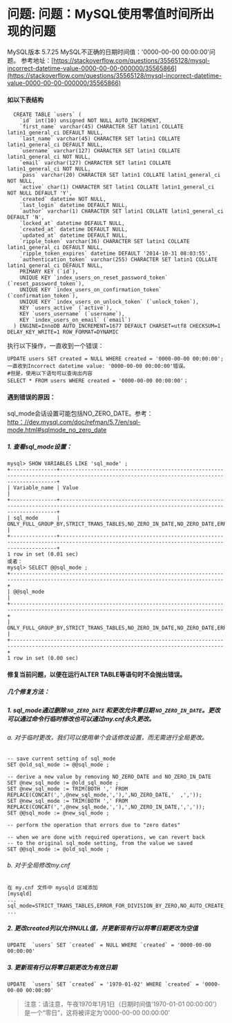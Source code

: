 # 问题: 问题：MySQL使用零值时间所出现的问题

MySQL版本 5.7.25
MySQL不正确的日期时间值：'0000-00-00 00:00:00'问题。 
参考地址：[https://stackoverflow.com/questions/35565128/mysql-incorrect-datetime-value-0000-00-00-000000/35565866](https://stackoverflow.com/questions/35565128/mysql-incorrect-datetime-value-0000-00-00-000000/35565866)
#### 如以下表结构
```
  CREATE TABLE `users` (
    `id` int(10) unsigned NOT NULL AUTO_INCREMENT,
    `first_name` varchar(45) CHARACTER SET latin1 COLLATE latin1_general_ci DEFAULT NULL,
    `last_name` varchar(45) CHARACTER SET latin1 COLLATE latin1_general_ci DEFAULT NULL,
    `username` varchar(127) CHARACTER SET latin1 COLLATE latin1_general_ci NOT NULL,
    `email` varchar(127) CHARACTER SET latin1 COLLATE latin1_general_ci NOT NULL,
    `pass` varchar(20) CHARACTER SET latin1 COLLATE latin1_general_ci NOT NULL,
    `active` char(1) CHARACTER SET latin1 COLLATE latin1_general_ci NOT NULL DEFAULT 'Y',
    `created` datetime NOT NULL,
    `last_login` datetime DEFAULT NULL,
    `author` varchar(1) CHARACTER SET latin1 COLLATE latin1_general_ci DEFAULT 'N',
    `locked_at` datetime DEFAULT NULL,
    `created_at` datetime DEFAULT NULL,
    `updated_at` datetime DEFAULT NULL,
    `ripple_token` varchar(36) CHARACTER SET latin1 COLLATE latin1_general_ci DEFAULT NULL,
    `ripple_token_expires` datetime DEFAULT '2014-10-31 08:03:55',
    `authentication_token` varchar(255) CHARACTER SET latin1 COLLATE latin1_general_ci DEFAULT NULL,
    PRIMARY KEY (`id`),
    UNIQUE KEY `index_users_on_reset_password_token` (`reset_password_token`),
    UNIQUE KEY `index_users_on_confirmation_token` (`confirmation_token`),
    UNIQUE KEY `index_users_on_unlock_token` (`unlock_token`),
    KEY `users_active` (`active`),
    KEY `users_username` (`username`),
    KEY `index_users_on_email` (`email`)
  ) ENGINE=InnoDB AUTO_INCREMENT=1677 DEFAULT CHARSET=utf8 CHECKSUM=1 DELAY_KEY_WRITE=1 ROW_FORMAT=DYNAMIC
```
执行以下操作，一直收到一个错误：
```
UPDATE users SET created = NULL WHERE created = '0000-00-00 00:00:00';
一直收到Incorrect datetime value: '0000-00-00 00:00:00'错误。
#但是，使用以下语句可以查询出内容
SELECT * FROM users WHERE created = '0000-00-00 00:00:00'；
```

#### 遇到错误的原因：
sql_mode会话设置可能包括NO_ZERO_DATE。参考：[http：//dev.mysql.com/doc/refman/5.7/en/sql-mode.html#sqlmode_no_zero_date](http：//dev.mysql.com/doc/refman/5.7/en/sql-mode.html#sqlmode_no_zero_date)

##### 1. 查看sql_mode设置：
```
mysql> SHOW VARIABLES LIKE 'sql_mode' ;
+---------------+-------------------------------------------------------------------------------------------------------------------------------------------+
| Variable_name | Value                                                                                                                                     |
+---------------+-------------------------------------------------------------------------------------------------------------------------------------------+
| sql_mode      | ONLY_FULL_GROUP_BY,STRICT_TRANS_TABLES,NO_ZERO_IN_DATE,NO_ZERO_DATE,ERROR_FOR_DIVISION_BY_ZERO,NO_AUTO_CREATE_USER,NO_ENGINE_SUBSTITUTION |
+---------------+-------------------------------------------------------------------------------------------------------------------------------------------+
1 row in set (0.01 sec)
或者：
mysql> SELECT @@sql_mode ;
+-------------------------------------------------------------------------------------------------------------------------------------------+
| @@sql_mode                                                                                                                                |
+-------------------------------------------------------------------------------------------------------------------------------------------+
| ONLY_FULL_GROUP_BY,STRICT_TRANS_TABLES,NO_ZERO_IN_DATE,NO_ZERO_DATE,ERROR_FOR_DIVISION_BY_ZERO,NO_AUTO_CREATE_USER,NO_ENGINE_SUBSTITUTION |
+-------------------------------------------------------------------------------------------------------------------------------------------+
1 row in set (0.00 sec)

```

#### 修复当前问题，以便在运行ALTER TABLE等语句时不会抛出错误。

##### 几个修复方法：
##### 1. sql_mode通过删除 `NO_ZERO_DATE` 和更改允许零日期 `NO_ZERO_IN_DATE`。更改可以通过命令行临时修改也可以通过my.cnf永久更改。

###### a. 对于临时更改，我们可以使用单个会话修改设置，而无需进行全局更改。

```
-- save current setting of sql_mode
SET @old_sql_mode := @@sql_mode ;

-- derive a new value by removing NO_ZERO_DATE and NO_ZERO_IN_DATE
SET @new_sql_mode := @old_sql_mode ;
SET @new_sql_mode := TRIM(BOTH ',' FROM REPLACE(CONCAT(',',@new_sql_mode,','),',NO_ZERO_DATE,'  ,','));
SET @new_sql_mode := TRIM(BOTH ',' FROM REPLACE(CONCAT(',',@new_sql_mode,','),',NO_ZERO_IN_DATE,',','));
SET @@sql_mode := @new_sql_mode ;

-- perform the operation that errors due to "zero dates"

-- when we are done with required operations, we can revert back
-- to the original sql_mode setting, from the value we saved
SET @@sql_mode := @old_sql_mode ;
```

###### b. 对于全局修改my.cnf

```
在 my.cnf 文件中 mysqld 区域添加
[mysqld]
...
sql_mode=STRICT_TRANS_TABLES,ERROR_FOR_DIVISION_BY_ZERO,NO_AUTO_CREATE_USER,NO_ENGINE_SUBSTITUTION
...
```

##### 2. 更改created列以允许NULL值，并更新现有行以将零日期更改为空值

```
UPDATE  `users` SET `created` = NULL WHERE `created` = '0000-00-00 00:00:00'
```

##### 3. 更新现有行以将零日期更改为有效日期

```
UPDATE  `users` SET `created` = '1970-01-02' WHERE `created` = '0000-00-00 00:00:00' 
```
>注意：请注意，午夜1970年1月1日（日期时间值'1970-01-01 00:00:00'）是一个“零日”，这将被评定为'0000-00-00 00:00:00'
